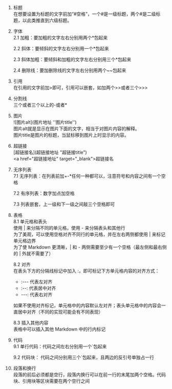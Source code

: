 1. 标题  
在想要设置为标题的文字前加“#空格”，一个#是一级标题，两个#是二级标题，以此类推直到六级标题。  

2. 字体  
   2.1 加粗：要加粗的文字左右分别用两个*包起来  

   2.2 斜体：要倾斜的文字左右分别用一个*包起来  

   2.3 斜体加粗：要倾斜和加粗的文字左右分别用三个*包起来  

   2.4 删除线：要加删除线的文字左右分别用两个~~包起来  

3. 引用  
在引用的文字前加>即可，引用可以嵌套，如加两个>>或者三个>>>  

4. 分割线  
三个或者三个以上的-或者*  

5. 图片  
\![图片alt](图片地址 ''图片title'')  
图片alt就是显示在图片下面的文字，相当于对图片内容的解释。  
图片title是图片的标题，当鼠标移到图片上时显示的内容。  

6. 超链接  
\[超链接名](超链接地址 "超链接title")\
\<a href="超链接地址" target="_blank">超链接名</a>

7. 无序列表  
   7.1 无序列表：在列表前加+-*任何一种都可以，注意符号和内容之间有一个空格  

   7.2 有序列表：数字加点加空格  

   7.3 列表嵌套，上一级和下一级之间敲三个空格即可  

8. 表格  
   8.1 单元格和表头  
   使用 | 来分隔不同的单元格，使用 - 来分隔表头和其他行  
   为了美观，可以使用空格对齐不同行的单元格，并在左右两侧都使用 | 来标记单元格边界  
   为了使 Markdown 更清晰，| 和 - 两侧需要至少有一个空格（最左侧和最右侧的 | 外就不需要了）  

   8.2 对齐  
   在表头下方的分隔线标记中加入 :，即可标记下方单元格内容的对齐方式：
      * :--- 代表左对齐
      * :--: 代表居中对齐
      * ---: 代表右对齐  

   如果不使用对齐标记，单元格中的内容默认左对齐；表头单元格中的内容会一直居中对齐（不同的实现可能会有不同表现）  

   8.3 插入其他内容  
   表格中可以插入其他 Markdown 中的行内标记  

9. 代码  
   9.1 单行代码：代码之间左右分别用一个`包起来  

   9.2 代码块： 代码之间分别用三个`包起来，且两边的反引号单独占一行

10. 段落和换行  
段落的前后必须都是空行，段落内换行可以在前一行的末尾加两个空格。代码块、引用块等区块需要在两个空行之间
